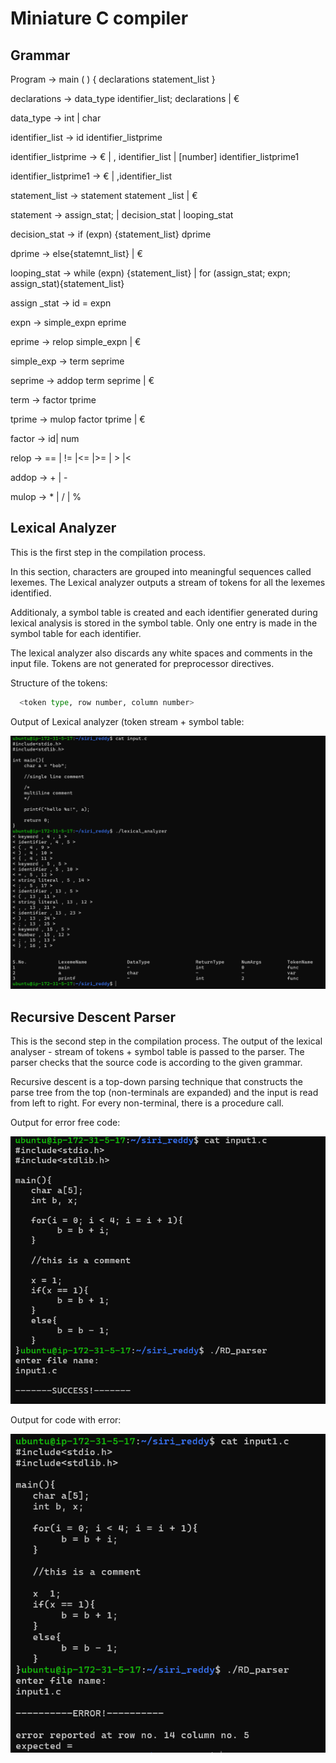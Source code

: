 
# Miniature C compiler




## Grammar
Program -> main ( ) { declarations statement_list }

declarations -> data_type identifier_list; declarations | € 

data_type -> int | char

identifier_list -> id identifier_listprime

identifier_listprime -> € | , identifier_list | [number] identifier_listprime1

identifier_listprime1 -> € | ,identifier_list

statement_list → statement statement _list | € 

statement -> assign_stat; | decision_stat | looping_stat 

decision_stat -> if (expn) {statement_list} dprime

dprime -> else{statemnt_list} | € 

looping_stat → while (expn) {statement_list} | for (assign_stat; expn; assign_stat){statement_list}

assign _stat -> id = expn

expn -> simple_expn eprime 

eprime -> relop simple_expn | € 

simple_exp -> term seprime 

seprime -> addop term seprime | € 

term -> factor tprime

tprime -> mulop factor tprime | € 

factor -> id| num

relop -> == | != |<= |>= | > |< 

addop -> + | -

mulop -> * | / | %
## Lexical Analyzer
This is the first step in the compilation process.

In this section, characters are grouped into meaningful sequences called lexemes. The Lexical analyzer outputs a stream of tokens for all the lexemes identified. 

Additionaly, a symbol table is created and each identifier generated during lexical analysis is stored in the symbol table. Only one entry is made in the symbol table for each identifier. 

The lexical analyzer also discards any white spaces and comments in the input file. Tokens are not generated for preprocessor directives. 

Structure of the tokens:
```bash
  <token type, row number, column number>
```

Output of Lexical analyzer (token stream + symbol table:

![App Screenshot](https://raw.githubusercontent.com/sirireddy25/mini_C_compiler/main/Lexical%20Analyser/LA.png?token=GHSAT0AAAAAACNHT34CVLBMN74F6ZF6SLGYZSDNLNA)


## Recursive Descent Parser
This is the second step in the compilation process. The output of the lexical analyser - stream of tokens + symbol table is passed to the parser. The parser checks that the source code is according to the given grammar. 

Recursive descent is a top-down parsing technique that constructs the parse tree from the top (non-terminals are expanded) and the input is read from left to right. For every non-terminal, there is a procedure call.

Output for error free code:

![App Screenshot](https://raw.githubusercontent.com/sirireddy25/mini_C_compiler/main/RD%20Parser/success.png?token=GHSAT0AAAAAACNHT34CPIGANQPU3OKWXITGZSDNHJA)

Output for code with error:

![App Screenshot](https://raw.githubusercontent.com/sirireddy25/mini_C_compiler/main/RD%20Parser/error.png?token=GHSAT0AAAAAACNHT34DHNOY6SOMTI7YY4VCZSDNGVQ)

